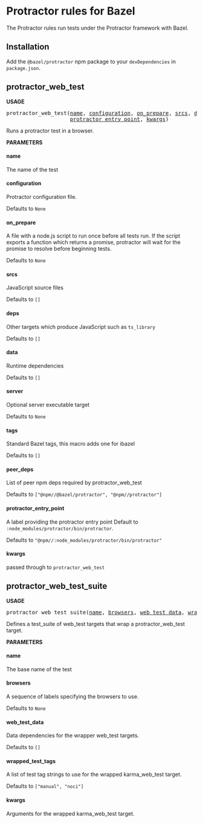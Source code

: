 <!-- *********************
  DO NOT EDIT THIS FILE
  It is a generated build output from Stardoc.
  Instead you must edit the .bzl file where the rules are declared,
  or possibly a markdown file next to the .bzl file
 ********************* -->

# Protractor rules for Bazel

The Protractor rules run tests under the Protractor framework with Bazel.

## Installation

Add the `@bazel/protractor` npm package to your `devDependencies` in `package.json`.


## protractor_web_test

**USAGE**

<pre>
protractor_web_test(<a href="#protractor_web_test-name">name</a>, <a href="#protractor_web_test-configuration">configuration</a>, <a href="#protractor_web_test-on_prepare">on_prepare</a>, <a href="#protractor_web_test-srcs">srcs</a>, <a href="#protractor_web_test-deps">deps</a>, <a href="#protractor_web_test-data">data</a>, <a href="#protractor_web_test-server">server</a>, <a href="#protractor_web_test-tags">tags</a>, <a href="#protractor_web_test-peer_deps">peer_deps</a>,
                    <a href="#protractor_web_test-protractor_entry_point">protractor_entry_point</a>, <a href="#protractor_web_test-kwargs">kwargs</a>)
</pre>

Runs a protractor test in a browser.

**PARAMETERS**


<h4 id="protractor_web_test-name">name</h4>

The name of the test



<h4 id="protractor_web_test-configuration">configuration</h4>

Protractor configuration file.

Defaults to `None`

<h4 id="protractor_web_test-on_prepare">on_prepare</h4>

A file with a node.js script to run once before all tests run.
If the script exports a function which returns a promise, protractor
will wait for the promise to resolve before beginning tests.

Defaults to `None`

<h4 id="protractor_web_test-srcs">srcs</h4>

JavaScript source files

Defaults to `[]`

<h4 id="protractor_web_test-deps">deps</h4>

Other targets which produce JavaScript such as `ts_library`

Defaults to `[]`

<h4 id="protractor_web_test-data">data</h4>

Runtime dependencies

Defaults to `[]`

<h4 id="protractor_web_test-server">server</h4>

Optional server executable target

Defaults to `None`

<h4 id="protractor_web_test-tags">tags</h4>

Standard Bazel tags, this macro adds one for ibazel

Defaults to `[]`

<h4 id="protractor_web_test-peer_deps">peer_deps</h4>

List of peer npm deps required by protractor_web_test

Defaults to `["@npm//@bazel/protractor", "@npm//protractor"]`

<h4 id="protractor_web_test-protractor_entry_point">protractor_entry_point</h4>

A label providing the protractor entry point
Default to `:node_modules/protractor/bin/protractor`.

Defaults to `"@npm//:node_modules/protractor/bin/protractor"`

<h4 id="protractor_web_test-kwargs">kwargs</h4>

passed through to `protractor_web_test`




## protractor_web_test_suite

**USAGE**

<pre>
protractor_web_test_suite(<a href="#protractor_web_test_suite-name">name</a>, <a href="#protractor_web_test_suite-browsers">browsers</a>, <a href="#protractor_web_test_suite-web_test_data">web_test_data</a>, <a href="#protractor_web_test_suite-wrapped_test_tags">wrapped_test_tags</a>, <a href="#protractor_web_test_suite-kwargs">kwargs</a>)
</pre>

Defines a test_suite of web_test targets that wrap a protractor_web_test target.

**PARAMETERS**


<h4 id="protractor_web_test_suite-name">name</h4>

The base name of the test



<h4 id="protractor_web_test_suite-browsers">browsers</h4>

A sequence of labels specifying the browsers to use.

Defaults to `None`

<h4 id="protractor_web_test_suite-web_test_data">web_test_data</h4>

Data dependencies for the wrapper web_test targets.

Defaults to `[]`

<h4 id="protractor_web_test_suite-wrapped_test_tags">wrapped_test_tags</h4>

A list of test tag strings to use for the wrapped
karma_web_test target.

Defaults to `["manual", "noci"]`

<h4 id="protractor_web_test_suite-kwargs">kwargs</h4>

Arguments for the wrapped karma_web_test target.




